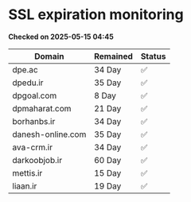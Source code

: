 # SSL expiration monitoring

**Checked on 2025-05-15 04:45**

| Domain | Remained | Status       |
|--------|----------|--------------|
| dpe.ac     | 34 Day   | ✅ |
| dpedu.ir     | 35 Day   | ✅ |
| dpgoal.com     | 8 Day   | ✅ |
| dpmaharat.com     | 21 Day   | ✅ |
| borhanbs.ir     | 34 Day   | ✅ |
| danesh-online.com     | 35 Day   | ✅ |
| ava-crm.ir     | 34 Day   | ✅ |
| darkoobjob.ir     | 60 Day   | ✅ |
| mettis.ir     | 15 Day   | ✅ |
| liaan.ir     | 19 Day   | ✅ |
